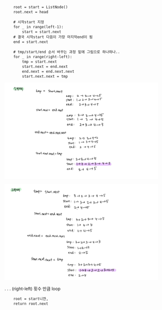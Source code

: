         root = start = ListNode()
        root.next = head
        
        # 시작start 지정
        for _ in range(left-1):
            start = start.next
        # 결국 시작start 다음이 가장 마지막end이 됨
        end = start.next
        
        # tmp/start/end 순서 바꾸는 과정 밑에 그림으로 하나하나..
        for _ in range(right-left):
            tmp = start.next
            start.next = end.next
            end.next = end.next.next
            start.next.next = tmp

![내가 이해를 위해 그린 그림](/풀이/참고이미지/reversed_list2_1.jpg)

![내가 이해를 위해 그린 그림](/풀이/참고이미지/reversed_list2_2.jpg)

.
.
.
(right-left) 횟수 만큼 loop

        root = start니깐, 
        return root.next 
